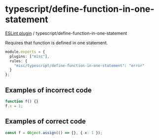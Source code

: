 # typescript/define-function-in-one-statement

[ESLint plugin](https://iliubinskii.github.io/eslint-plugin-misc/) / typescript/define-function-in-one-statement

Requires that function is defined in one statement.

```ts
module.exports = {
  plugins: ["misc"],
  rules: {
    "misc/typescript/define-function-in-one-statement": "error"
  }
};
```

## Examples of incorrect code

```ts
function f() {}
f.x = 1;
```

## Examples of correct code

```ts
const f = Object.assign(() => {}, { x: 1 });
```
